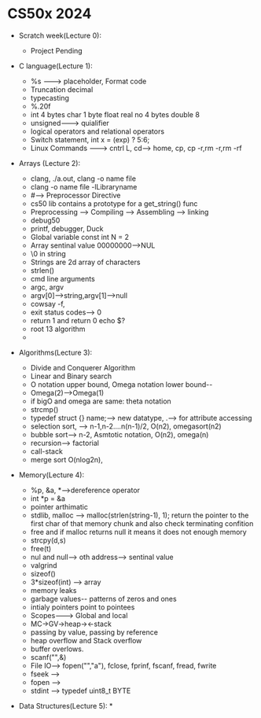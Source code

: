 # CS50x 2024
* Scratch week(Lecture 0):
  * Project Pending

* C language(Lecture 1):
  * %s ---> placeholder, Format code
  * Truncation decimal
  * typecasting
  * %.20f
  * int 4 bytes char 1 byte float real no 4 bytes double 8 
  * unsigned---> quialifier
  * logical operators and relational operators
  * Switch statement, int x = (exp) ? 5:6;
  * Linux Commands ---> cntrl L, cd--> home, cp, cp -r,rm -r,rm -rf

* Arrays (Lecture 2):
  * clang, ./a.out, clang -o name file
  * clang -o name file -lLibraryname
  * #--> Preprocessor Directive
  * cs50 lib contains a prototype for a get_string() func
  * Preprocessing --> Compiling --> Assembling --> linking
  * debug50
  * printf, debugger, Duck
  * Global variable const int N = 2
  * Array sentinal value 00000000-->NUL
  * \0 in string
  * Strings are 2d array of characters
  * strlen()
  * cmd line arguments 
  * argc, argv
  * argv[0]-->string,argv[1]-->null
  * cowsay -f,
  * exit status codes--> 0
  * return 1 and return 0 echo $?
  * root 13 algorithm
  * 

* Algorithms(Lecture 3):
  * Divide and Conquerer Algorithm
  * Linear and Binary search
  * O notation  upper bound, Omega notation lower bound--
  * Omega(2)-->Omega(1)
  * if bigO and omega are same: theta notation
  * strcmp()
  * typedef struct {} name;--> new datatype, .--> for attribute accessing
  * selection sort, --> n-1,n-2....n(n-1)/2, O(n2), omegasort(n2)
  * bubble sort--> n-2, Asmtotic notation, O(n2), omega(n)
  * recursion--> factorial
  * call-stack
  * merge sort O(nlog2n),

* Memory(Lecture 4):
  * %p, &a, *-->dereference operator
  * int *p = &a
  * pointer arthimatic
  * stdlib, malloc --> malloc(strlen(string-1), 1); return the pointer to the first char of that memory chunk and also check terminating confition
  * free and if malloc returns null it means it does not enough memory
  * strcpy(d,s)
  * free(t)
  * nul and null--> oth address--> sentinal value
  * valgrind
  * sizeof()
  * 3*sizeof(int) --> array
  * memory leaks
  * garbage values-- patterns of zeros and ones
  * intialy pointers point to pointees
  * Scopes---> Global and local
  * MC->GV->heap-><-stack
  * passing by value, passing by reference
  * heap overflow and Stack overflow
  * buffer overlows.
  * scanf("",&)
  * File IO--> fopen("","a"), fclose, fprinf, fscanf, fread, fwrite
  * fseek --> 
  * fopen --> 
  * stdint --> typedef uint8_t BYTE

* Data Structures(Lecture 5):
  * 


